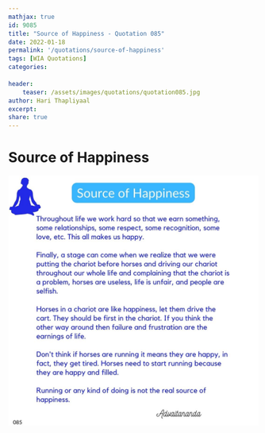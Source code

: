 ```yaml
---
mathjax: true
id: 9085
title: "Source of Happiness - Quotation 085"
date: 2022-01-18
permalink: '/quotations/source-of-happiness'
tags: [WIA Quotations] 
categories: 

header:
    teaser: /assets/images/quotations/quotation085.jpg
author: Hari Thapliyaal 
excerpt:
share: true 
---
```


# Source of Happiness

![Source of Happiness](/assets/images/quotations/quotation085.jpg)
